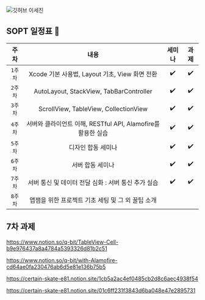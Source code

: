 ![깃허브 이세진](https://user-images.githubusercontent.com/61109660/160549915-b7aebfbf-e2bd-4298-8799-35a36fccac91.png)


## SOPT 일정표 📢
| 주차 | 내용 | 세미나 | 과제 |
|:----:|:-----:|:----:|:----:|
| `1주차` | Xcode 기본 사용법, Layout 기초, View 화면 전환 | ✔️ | ✔️ |
| `2주차` | AutoLayout, StackView, TabBarController | ✔️ | ✔️ |
| `3주차` | ScrollView, TableView, CollectionView | ✔️ | ✔️ |
| `4주차` | 서버와 클라이언트 이해, RESTful API, Alamofire를 활용한 실습 | ✔️ | ✔️ |
| `5주차` | 디자인 합동 세미나 | ✔️ | ✔️ |
| `6주차` | 서버 합동 세미나 | ✔️ | ✔️ |
| `7주차` | 서버 통신 및 데이터 전달 심화 : 서버 통신 추가 실습 | ✔️ | ✔️ |
| `8주차` | 앱잼을 위한 프로젝트 기초 세팅 및 그 외 꿀팁 소개 |  |  |

## 7차 과제
https://www.notion.so/q-bit/TableView-Cell-b9e976437a8a4784a5393326d81b2c51

https://www.notion.so/q-bit/with-Alamofire-cd64ae0fa230476ab6d5e81e136b75b5

https://certain-skate-e81.notion.site/1cb5a2ac4ef0485cb2d8c6aec4938f54

https://certain-skate-e81.notion.site/01c6ff231f3843d6ba048e47e2895731
